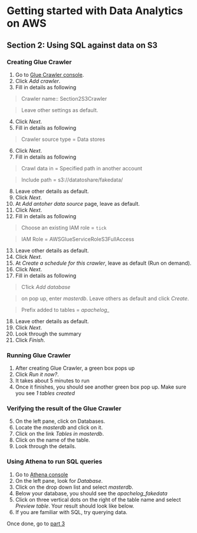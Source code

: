# Getting started with Data Analytics on AWS

## Section 2: Using SQL against data on S3

### Creating Glue Crawler
1. Go to [Glue Crawler console](https://ap-southeast-1.console.aws.amazon.com/glue/home?region=ap-southeast-1#catalog:tab=crawlers).
1. Click *_Add crawler_*.
1. Fill in details as following

>Crawler name:: Section2S3Crawler

>Leave other settings as default.

4. Click *_Next_*.
5. Fill in details as following

>Crawler source type = Data stores

6. Click *_Next_*.
7. Fill in details as following

>Crawl data in = Specified path in another account

>Include path = s3://datatoshare/fakedata/

8. Leave other details as default.
9. Click *_Next_*.
10. At *_Add antoher data source_* page, leave as default.
11. Click *_Next_*.
12. Fill in details as following

>Choose an existing IAM role = `tick`

>IAM Role = AWSGlueServiceRoleS3FullAccess

13. Leave other details as default.
14. Click *_Next_*.
15. At *_Create a schedule for this crawler_*, leave as default (Run on demand).
16. Click *_Next_*.
17. Fill in details as following

>C1ick *_Add database_*

>on pop up, enter *_masterdb_*. Leave others as default and click *Create*.

>Prefix added to tables = *_apachelog__*

18. Leave other details as default.
19. Click *_Next_*.
20. Look through the summary
21. Click *_Finish_*.

### Running Glue Crawler
1. After creating Glue Crawler, a green box pops up
2. Click *_Run it now?_*.
3. It takes about 5 minutes to run
4. Once it finishes, you should see another green box pop up. Make sure you see *_1 tables created_*

### Verifying the result of the Glue Crawler
5. On the left pane, click on Databases.
6. Locate the *_masterdb_* and click on it.
7. Click on the link *_Tables in masterdb_*.
8. Click on the name of the table.
9. Look through the details.

### Using Athena to run SQL queries
1. Go to [Athena console](https://ap-southeast-1.console.aws.amazon.com/athena/home?region=ap-southeast-1#query)
2. On the left pane, look for *_Database_*.
3. Click on the drop down list and select *_masterdb_*.
4. Below your database, you should see the *_apachelog_fakedata_*
5. Click on three vertical dots on the right of the table name and select *_Preview table_*. Your result should look like below.
6. If you are familiar with SQL, try querying data.

Once done, go to [part 3](https://richardyeorepo.github.io/ISVAnalytics/part3)
